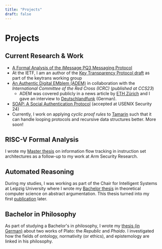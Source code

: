 ```yaml
---
title: "Projects"
draft: false
---
```


# Projects

## Current Research & Work

* [A Formal Analysis of the iMessage PQ3 Messaging Protocol](https://security.apple.com/blog/imessage-pq3/)
* At the IETF, I am an author of the [Key Transparency Protocol draft](https://datatracker.ietf.org/doc/draft-keytrans-mcmillion-protocol/) as part of the keytrans working group
* [An Authentic Digital EMblem (ADEM)](https://emblem.felixlinker.de) in collaboration with the *International Committee of the Red Cross (ICRC)* (*published at CCS23*)
  * ADEM was covered publicly in a news article by [ETH Zürich](https://ethz.ch/en/news-and-events/eth-news/news/2023/11/digital-emblem-for-humanitarian-law-in-cyberspace.html) and I gave an interview to [Deutschlandfunk](https://www.deutschlandfunk.de/wie-sich-hilfsorganisationen-gegen-hacker-schuetzen-sollen-int-felix-linker-dlf-2eec799e-100.html) (German).
* [SOAP: A Social Authentication Protocol](https://soap-wg.github.io/) (accepted at USENIX Security 24)
* Currently, I work on applying *cyclic proof rules* to [Tamarin](https://tamarin-prover.github.io/) such that it can handle looping protocols and recursive data structures better.
More soon!

## RISC-V Formal Analysis

I wrote my [Master thesis](https://github.com/felixlinker/ifc-rv-thesis) on information flow tracking in instruction set architectures as a follow-up to my work at Arm Security Research.

## Automated Reasoning

During my studies, I was working as part of the Chair for Intelligent Systems at Leipzig University where I wrote my [Bachelor thesis](/doc/agm_contraction_ba.pdf) in theoretical computer science on abstract argumentation.
This thesis turned into my first [publication](https://doi.org/10.1007/978-3-030-19570-0_3) later.

## Bachelor in Philosophy

As part of studying a Bachelor's in philosophy, I wrote my [thesis (in German)](/doc/ba_platon.pdf) about two works of Plato: the *Republic* and *Phaido*.
I investigated how the fields of ontology, normativity (or ethics), and epistemology are linked in his philosophy.
